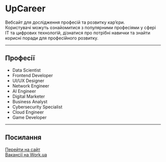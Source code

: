 # **UpCareer**

Вебсайт для дослідження професій та розвитку кар’єри.  
Користувачі можуть ознайомитися з популярними професіями у сфері IT та цифрових технологій, дізнатися про потрібні навички та знайти корисні поради для професійного розвитку.

---

## Професії

- Data Scientist
- Frontend Developer
- UI/UX Designer
- Network Engineer
- AI Engineer
- Digital Marketer
- Business Analyst
- Cybersecurity Specialist
- Cloud Engineer
- Game Developer

---

## Посилання

[Перейти на сайт](https://andriqwl.github.io/UpCareer/)  
[Вакансії на Work.ua](https://www.work.ua)
